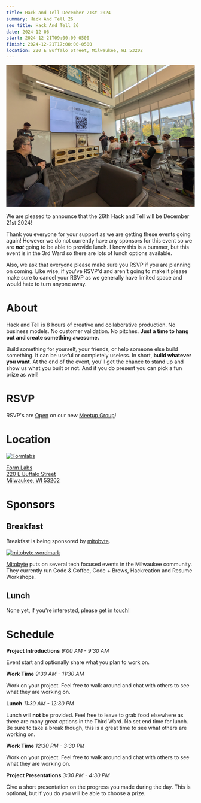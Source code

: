 ```yaml
---
title: Hack and Tell December 21st 2024
summary: Hack And Tell 26
seo_title: Hack And Tell 26
date: 2024-12-06
start: 2024-12-21T09:00:00-0500
finish: 2024-12-21T17:00:00-0500
location: 220 E Buffalo Street, Milwaukee, WI 53202
---
```


![Introductions](images/introductions.jpg)

We are pleased to announce that the 26th Hack and Tell will be December 21st
2024!

Thank you everyone for your support as we are getting these events going
again! However we do not currently have any sponsors for this event so we are
***not*** going to be able to provide lunch. I know this is a bummer, but this
event is in the 3rd Ward so there are lots of lunch options available.

Also, we ask that everyone please make sure you RSVP if you are planning on
coming. Like wise, if you've RSVP'd and aren't going to make it please make
sure to cancel your RSVP as we generally have limited space and would hate to
turn anyone away.

# About

Hack and Tell is 8 hours of creative and collaborative production. No business
models. No customer validation. No pitches. **Just a time to hang out and
create something awesome.**

Build something for yourself, your friends, or help someone else build
something. It can be useful or completely useless. In short, **build whatever
you want**. At the end of the event, you'll get the chance to stand up and show
us what you built or not. And if you do present you can pick a fun prize as
well!

# RSVP

RSVP's are [Open](https://www.meetup.com/hackandtell/events/304722314) on our
new [Meetup Group](https://www.meetup.com/hackandtell/)!

# Location

[![Formlabs](/images/sponsors/formlabs.png)](https://formlabs.com/)

[Form Labs  
220 E Buffalo Street  
Milwaukee, WI 53202](https://www.openstreetmap.org/node/5560576658#map=19/43.03407/-87.90831)

# Sponsors

## Breakfast

Breakfast is being sponsored by [mitobyte](https://mitobyte.com/).

[![mitobyte wordmark](/images/sponsors/mitobyte.png)](https://mitobyte.com/)

[Mitobyte](https://mitobyte.com/) puts on several tech focused events in the
Milwaukee community. They currently run Code & Coffee, Code + Brews,
Hackreation and Resume Workshops.

## Lunch

None yet, if you're interested, please get in [touch](/contact)!

# Schedule

**Project Introductions** *9:00 AM - 9:30 AM*

Event start and optionally share what you plan to work on.

**Work Time** *9:30 AM - 11:30 AM*

Work on your project. Feel free to walk around and chat with others to see
what they are working on.

**Lunch** *11:30 AM - 12:30 PM*

Lunch will **not** be provided. Feel free to leave to grab food elsewhere as
there are many great options in the Third Ward. No set end time for lunch. Be
sure to take a break though, this is a great time to see what others are
working on.

**Work Time** *12:30 PM - 3:30 PM*

Work on your project. Feel free to walk around and chat with others to see
what they are working on.

**Project Presentations** *3:30 PM - 4:30 PM*

Give a short presentation on the progress you made during the day. This is
optional, but if you do you will be able to choose a prize.

